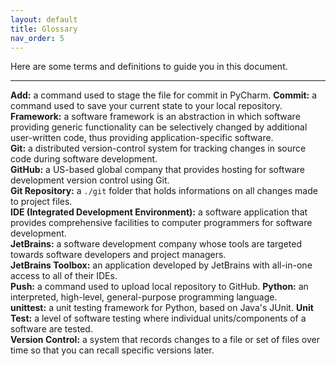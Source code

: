```yaml
---
layout: default
title: Glossary
nav_order: 5
---
```


Here are some terms and definitions to guide you in this document.

---

**Add:** a command used to stage the file for commit in PyCharm.
**Commit:** a command used to save your current state to your local repository.
**Framework:** a software framework is an abstraction in which software providing generic functionality can be selectively changed by additional user-written code, thus providing application-specific software.    
**Git:** a distributed version-control system for tracking changes in source code during software development.    
**GitHub:** a US-based global company that provides hosting for software development version control using Git.   
**Git Repository:** a ```./git``` folder that holds informations on all changes made to project files.    
**IDE (Integrated Development Environment):** a software application that provides comprehensive facilities to computer programmers for software development.    
**JetBrains:** a software development company whose tools are targeted towards software developers and project managers.    
**JetBrains Toolbox:** an application developed by JetBrains with all-in-one access to all of their IDEs.   
**Push:**  a command used to upload local repository to GitHub.
**Python:** an interpreted, high-level, general-purpose programming language.    
**unittest:** a unit testing framework for Python, based on Java's JUnit.
**Unit Test:** a level of software testing where individual units/components of a software are tested.    
**Version Control:** a system that records changes to a file or set of files over time so that you can recall specific versions later.    
